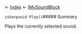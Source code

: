 ← [Index](Api-Index) ← [IMySoundBlock](SpaceEngineers.Game.ModAPI.Ingame.IMySoundBlock)

```csharpvoid Play()```##### Summary

Plays the currently selected sound.

